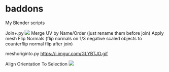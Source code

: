 # baddons
My Blender scripts

Join+.py
![](https://i.imgur.com/gFtLk9m.gif)
Merge UV by Name/Order (just rename them before join)
Apply mesh
Flip Normals (flip normals on 1/3 negative scaled objects to counterflip normal flip after join)

meshoriginto.py
https://i.imgur.com/GLYBTJO.gif

Align Orientation To Selection
![](https://i.imgur.com/byRKEuG.gif)




